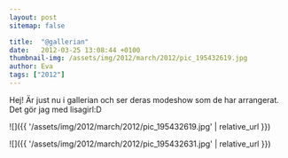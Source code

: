 ```yaml
---
layout: post
sitemap: false

title:  "@gallerian"
date:   2012-03-25 13:08:44 +0100
thumbnail-img: /assets/img/2012/march/2012/pic_195432619.jpg
author: Eva
tags: ["2012"]
---
```


Hej! Är just nu i gallerian och ser deras modeshow som de har arrangerat. Det gör jag med lisagirl:D

![]({{ '/assets/img/2012/march/2012/pic_195432619.jpg'  | relative_url }})

![]({{ '/assets/img/2012/march/2012/pic_195432631.jpg'  | relative_url }})

